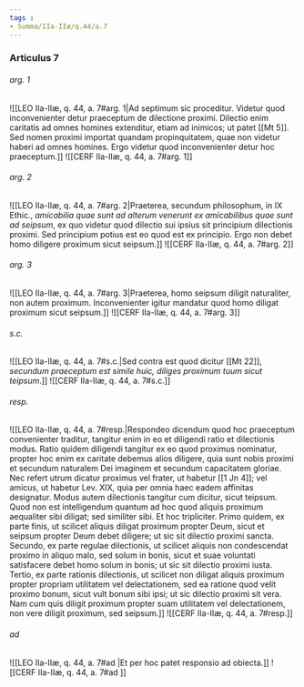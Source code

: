 ```yaml
---
tags : 
- Summa/IIa-IIæ/q.44/a.7
---
```


### Articulus 7

###### arg. 1
![[LEO IIa-IIæ, q. 44, a. 7#arg. 1|Ad septimum sic proceditur. Videtur quod inconvenienter detur praeceptum de dilectione proximi. Dilectio enim caritatis ad omnes homines extenditur, etiam ad inimicos; ut patet [[Mt 5]]. Sed nomen proximi importat quandam propinquitatem, quae non videtur haberi ad omnes homines. Ergo videtur quod inconvenienter detur hoc praeceptum.]]
![[CERF IIa-IIæ, q. 44, a. 7#arg. 1]]

###### arg. 2
![[LEO IIa-IIæ, q. 44, a. 7#arg. 2|Praeterea, secundum philosophum, in IX Ethic., *amicabilia quae sunt ad alterum venerunt ex amicabilibus quae sunt ad seipsum*, ex quo videtur quod dilectio sui ipsius sit principium dilectionis proximi. Sed principium potius est eo quod est ex principio. Ergo non debet homo diligere proximum sicut seipsum.]]
![[CERF IIa-IIæ, q. 44, a. 7#arg. 2]]

###### arg. 3
![[LEO IIa-IIæ, q. 44, a. 7#arg. 3|Praeterea, homo seipsum diligit naturaliter, non autem proximum. Inconvenienter igitur mandatur quod homo diligat proximum sicut seipsum.]]
![[CERF IIa-IIæ, q. 44, a. 7#arg. 3]]

###### s.c.
![[LEO IIa-IIæ, q. 44, a. 7#s.c.|Sed contra est quod dicitur [[Mt 22]], *secundum praeceptum est simile huic, diliges proximum tuum sicut teipsum*.]]
![[CERF IIa-IIæ, q. 44, a. 7#s.c.]]

###### resp.
![[LEO IIa-IIæ, q. 44, a. 7#resp.|Respondeo dicendum quod hoc praeceptum convenienter traditur, tangitur enim in eo et diligendi ratio et dilectionis modus. Ratio quidem diligendi tangitur ex eo quod proximus nominatur, propter hoc enim ex caritate debemus alios diligere, quia sunt nobis proximi et secundum naturalem Dei imaginem et secundum capacitatem gloriae. Nec refert utrum dicatur proximus vel frater, ut habetur [[1 Jn 4]]; vel amicus, ut habetur Lev. XIX, quia per omnia haec eadem affinitas designatur. Modus autem dilectionis tangitur cum dicitur, sicut teipsum. Quod non est intelligendum quantum ad hoc quod aliquis proximum aequaliter sibi diligat; sed similiter sibi. Et hoc tripliciter. Primo quidem, ex parte finis, ut scilicet aliquis diligat proximum propter Deum, sicut et seipsum propter Deum debet diligere; ut sic sit dilectio proximi sancta. Secundo, ex parte regulae dilectionis, ut scilicet aliquis non condescendat proximo in aliquo malo, sed solum in bonis, sicut et suae voluntati satisfacere debet homo solum in bonis; ut sic sit dilectio proximi iusta. Tertio, ex parte rationis dilectionis, ut scilicet non diligat aliquis proximum propter propriam utilitatem vel delectationem, sed ea ratione quod velit proximo bonum, sicut vult bonum sibi ipsi; ut sic dilectio proximi sit vera. Nam cum quis diligit proximum propter suam utilitatem vel delectationem, non vere diligit proximum, sed seipsum.]]
![[CERF IIa-IIæ, q. 44, a. 7#resp.]]

###### ad 
![[LEO IIa-IIæ, q. 44, a. 7#ad |Et per hoc patet responsio ad obiecta.]]
![[CERF IIa-IIæ, q. 44, a. 7#ad ]]

